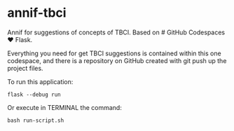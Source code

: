 # annif-tbci
Annif for suggestions of concepts of TBCI.
Based on # GitHub Codespaces ♥️ Flask.

Everything you need for get TBCI suggestions is contained within this one codespace, and there is a repository on GitHub created with git push up the project files. 

To run this application:

```
flask --debug run
```
Or execute in TERMINAL the command:
```
bash run-script.sh
```